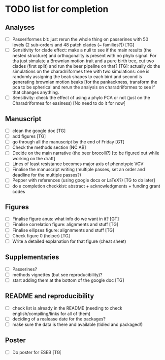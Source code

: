 # TODO list for completion

## Analyses

 - [ ] Passeriformes bit: just rerun the whole thing on passerines with 50 levels (2 sub-orders and 48 patch clades (~ families?)) [TG]
 - [ ] Sensitivity for clade effect: make a null to see if the main results (the nested structure) and orthogonality is present with no phylo signal. For tha just simulate a Brownian motion trait and a pure birth tree, cut two clades (first split) and run the beer pipeline on that? [TG]: actually do the simulations on the charadriiformes tree with two simulations: one is randomly assigning the beak shapes to each bird and second is generating brownian motion beaks [for the pankackness, transform the pca to be spherical and rerun the analysis on charadriiformes to see if that changes anything.
 - [ ] Sensitivity: check the effect of using a phylo PCA or not (just on the Charadriformes for easiness) [No need to do it for now]

## Manuscript

 - [ ] clean the google doc [TG]
 - [ ] add figures [TG]
 - [ ] go through all the manuscript by the end of Friday [GT]
 - [ ] Check the methods section [NC AB]
 - [ ] Decide on the main narrative (the beer brocolli?) [to be figured out while working on the draft]
 - [ ] Lines of least resistance becomes major axis of phenotypic VCV
 - [ ] Finalise the manuscript writing (multiple passes, set an order and deadline for the multiple passes?)
 - [ ] Pepper with references (using google docs or LaTeX?) [TG to do later]
 - [ ] do a completion checkkist: abstract + acknowledgments + funding grant codes

## Figures

 - [ ] Finalise figure anus: what info do we want in it? [GT]
 - [ ] Finalise correlation figure: alignments and stuff [TG]
 - [ ] Finalise ellipses figure: alignnments and stuff [TG]
 - [ ] Check figure 0 (helper) [TG]
 - [ ] Write a detailed explanation for that figure (cheat sheet)

## Supplementaries

 - [ ] Passerines?
 - [ ] methods vignettes (but see reproducibility)?
 - [ ] start adding them at the bottom of the google doc [TG]

## README and reproducibility

 - [ ] check list is already in the README (needing to check english/compiling/links for all of them)
 - [ ] deciding of a realease date for the packages?
 - [ ] make sure the data is there and available (tidied and packaged!)

## Poster

 - [ ] Do poster for ESEB [TG]